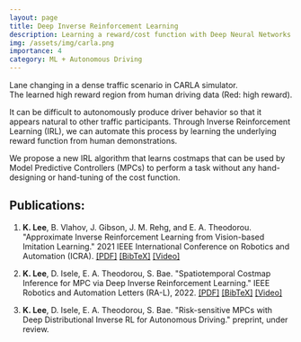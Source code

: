 ```yaml
---
layout: page
title: Deep Inverse Reinforcement Learning
description: Learning a reward/cost function with Deep Neural Networks
img: /assets/img/carla.png
importance: 4
category: ML + Autonomous Driving
---
```


<div class="row justify-content-sm-center">
    <div class="col-sm-22 mt-3 mt-md-0">
        <img class="img-fluid rounded z-depth-1" src="{{ '/assets/img/carla.png' | relative_url }}" alt="" title="CARLA simulator"/>
    </div>
</div>
<div class="caption">
    Lane changing in a dense traffic scenario in CARLA simulator.
</div>

<div class="row justify-content-sm-center">
    <div class="col-sm-22 mt-3 mt-md-0">
        <img class="img-fluid rounded z-depth-1" src="{{ '/assets/img/rviz_occupancy.png' | relative_url }}" alt="" title="Learned high reward region in Red"/>
    </div>
</div>
<div class="caption">
    The learned high reward region from human driving data (Red: high reward).
</div>


It can be difficult to autonomously produce driver behavior so that it appears natural to other traffic participants. Through Inverse Reinforcement Learning (IRL), we can automate this process by learning the underlying reward function from human demonstrations.

We propose a new IRL algorithm that learns costmaps that can be used by Model Predictive Controllers (MPCs) to perform a task without any hand-designing or hand-tuning of the cost function.


## Publications:
1. **K. Lee**, B. Vlahov, J. Gibson, J. M. Rehg, and E. A. Theodorou. "Approximate Inverse Reinforcement Learning from Vision-based Imitation Learning." 2021 IEEE International Conference on Robotics and Automation (ICRA). <a href="https://arxiv.org/abs/2004.08051">[PDF]</a> <a href="https://drive.google.com/file/d/14XbceV8czvdwh0T-K9U8sHTaBxtjYOh1/view">[BibTeX]</a> <a href="https://www.youtube.com/watch?v=WyJfT5lc0aQ"> [Video]</a>

2. **K. Lee**, D. Isele, E. A. Theodorou, S. Bae. "Spatiotemporal Costmap Inference for MPC via Deep Inverse Reinforcement Learning." IEEE Robotics and Automation Letters (RA-L), 2022. <a href="https://arxiv.org/abs/2201.06539">[PDF]</a> <a href="https://drive.google.com/file/d/1L0gGurBnsY4zoTuNWOgovwx2KJjfFBVu/view">[BibTeX]</a> <a href="https://youtu.be/Ft4u5AclSLA"> [Video]</a>

3. **K. Lee**, D. Isele, E. A. Theodorou, S. Bae. "Risk-sensitive MPCs with Deep Distributional Inverse RL for Autonomous Driving." preprint, under review.

